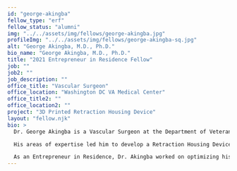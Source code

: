 ```yaml
---
id: "george-akingba"
fellow_type: "erf"
fellow_status: "alumni"
img: "../../assets/img/fellows/george-akingba.jpg"
profileImg: "../../assets/img/fellows/george-akingba-sq.jpg"
alt: "George Akingba, M.D., Ph.D."
bio_name: "George Akingba, M.D., Ph.D."
title: "2021 Entrepreneur in Residence Fellow"
job: ""
job2: ""
job_description: ""
office_title: "Vascular Surgeon"
office_location: "Washington DC VA Medical Center"
office_title2: ""
office_location2: ""
project: "3D Printed Retraction Housing Device"
layout: "fellow.njk"
bio: >
  Dr. George Akingba is a Vascular Surgeon at the Department of Veterans Affairs Washington D.C. Healthcare System. Thanks to his background in medicine and biomedical engineering, Dr. Akingba shares a passion for finding innovative engineering solutions to solve clinical challenges.  

  His areas of expertise led him to develop a Retraction Housing Device (RHoD) that uses three-dimensional printing (3DP) technology to effectively reduce interventional procedural time, sedation requirements, overall costs associated with performing complex interventional procedures, and indirectly reduce radiation exposure.  

  As an Entrepreneur in Residence, Dr. Akingba worked on optimizing his patented device to be tested for real-world impact.
---
```

